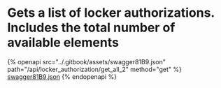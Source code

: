 # Gets a list of locker authorizations. Includes the total number of available elements

{% openapi src="../.gitbook/assets/swagger81B9.json" path="/api/locker_authorization/get_all_2" method="get" %}
[swagger81B9.json](../.gitbook/assets/swagger81B9.json)
{% endopenapi %}

